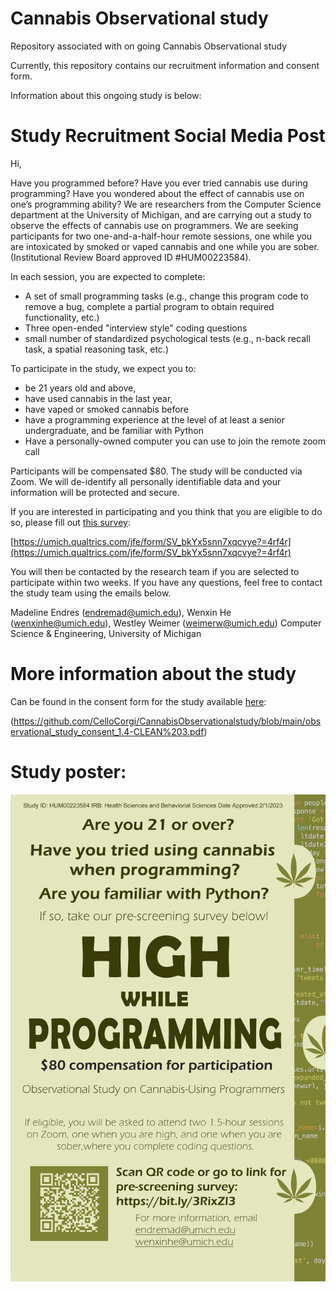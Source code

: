 # Cannabis Observational study
Repository associated with on going Cannabis Observational study

Currently, this repository contains our recruitment information and consent form.

Information about this ongoing study is below:

# Study Recruitment Social Media Post

Hi,

Have you programmed before? Have you ever tried cannabis use during programming? Have
you wondered about the effect of cannabis use on one’s programming ability? We are
researchers from the Computer Science department at the University of Michigan, and are
carrying out a study to observe the effects of cannabis use on programmers. We are seeking
participants for two one-and-a-half-hour remote sessions, one while you are intoxicated by smoked or
vaped cannabis and one while you are sober. (Institutional Review Board approved ID
#HUM00223584).

In each session, you are expected to complete:
* A set of small programming tasks (e.g., change this program code to remove a bug, complete a partial program to obtain required functionality, etc.)
* Three open-ended "interview style" coding questions
* small number of standardized psychological tests (e.g., n-back recall task, a spatial reasoning task, etc.)

To participate in the study, we expect you to:
* be 21 years old and above,
* have used cannabis in the last year,
* have vaped or smoked cannabis before
* have a programming experience at the level of at least a senior undergraduate, and be familiar with Python
* Have a personally-owned computer you can use to join the remote zoom call

Participants will be compensated $80. The study will be conducted via Zoom. We will de-identify
all personally identifiable data and your information will be protected and secure.

If you are interested in participating and you think that you are eligible to do so, please fill out
[this survey](https://umich.qualtrics.com/jfe/form/SV_bkYx5snn7xqcvye?=4rf4r):

[https://umich.qualtrics.com/jfe/form/SV_bkYx5snn7xqcvye?=4rf4r](https://umich.qualtrics.com/jfe/form/SV_bkYx5snn7xqcvye?=4rf4r)

You will then be contacted by the research team if you are selected to participate
within two weeks. If you have any questions, feel free to contact the study team using the emails below.

Madeline Endres (endremad@umich.edu), Wenxin He (wenxinhe@umich.edu), Westley
Weimer (weimerw@umich.edu)
Computer Science & Engineering, University of Michigan

# More information about the study

Can be found in the consent form for the study available [here](https://github.com/CelloCorgi/CannabisObservationalstudy/blob/main/observational_study_consent_1.4-CLEAN%203.pdf):

(https://github.com/CelloCorgi/CannabisObservationalstudy/blob/main/observational_study_consent_1.4-CLEAN%203.pdf)

# Study poster:

![alt text](https://github.com/CelloCorgi/CannabisObservationalstudy/blob/main/poster.png)
